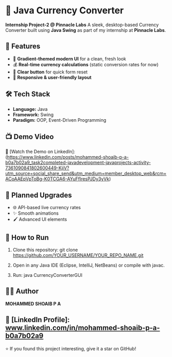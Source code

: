 # 💱 Java Currency Converter
**Internship Project-2 @ Pinnacle Labs**
A sleek, desktop-based Currency Converter built using **Java Swing** as part of my internship at **Pinnacle Labs**.

## 🚀 Features
- 🎨 **Gradient-themed modern UI** for a clean, fresh look
- 💰 **Real-time currency calculations** (static conversion rates for now)
- 🧹 **Clear button** for quick form reset
- 🔹 **Responsive & user-friendly layout**

## 🛠 Tech Stack
- **Language:** Java
- **Framework:** Swing
- **Paradigm:** OOP, Event-Driven Programming

## 📺 Demo Video
🎥 [Watch the Demo on LinkedIn]:(https://www.linkedin.com/posts/mohammed-shoaib-p-a-b0a7b02a9_task2completed-javadevelopment-javaprojects-activity-7361090841802600449-KjiV?utm_source=social_share_send&utm_medium=member_desktop_web&rcm=ACoAAEpVpToBg-K0TCGA6-AYuFfIresPJDy3yVk)

## 📌 Planned Upgrades
- 🌐 API-based live currency rates
- ✨ Smooth animations
- 🖌 Advanced UI elements

## 📂 How to Run
1. Clone this repository:
   git clone https://github.com/YOUR_USERNAME/YOUR_REPO_NAME.git

2. Open in any Java IDE (Eclipse, IntelliJ, NetBeans) or compile with javac.

3. Run:
   java CurrencyConverterGUI

## 👨‍💻 Author 
**MOHAMMED SHOAIB P A** 

## 📌 [LinkedIn Profile]: www.linkedin.com/in/mohammed-shoaib-p-a-b0a7b02a9

⭐ If you found this project interesting, give it a star on GitHub!

